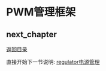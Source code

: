 # PWM管理框架

## next_chapter

[返回目录](../README.md)

直接开始下一节说明: [regulator电源管理](./ch03-17.regulator.md)
